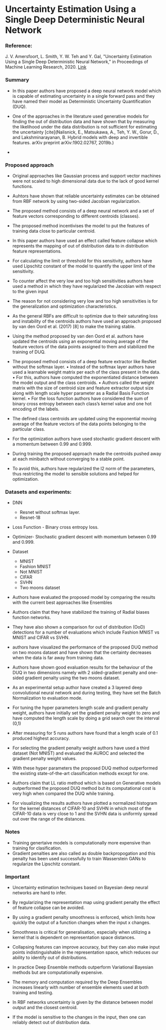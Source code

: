 # Uncertainty Estimation Using a Single Deep Deterministic Neural Network


### **Reference:**
J. V. Amersfoort, L. Smith, Y. W. Teh and Y. Gal, "Uncertainty Estimation Using
a Single Deep Deterministic Neural Network," in Proceedings of Machine Learning Research,
2020. [Link](https://proceedings.neurips.cc/paper/2018/hash/a981f2b708044d6fb4a71a1463242520-Abstract.html) 

### **Summary**

* In this paper authors have proposed a deep neural network model which is capable of estimating uncertainty in a single forward pass and they have named
their model as Deterministic Uncertainty Quantification (DUQ).

* One of the approaches in the literature used generative models for finding the out of
distribution data and have shown that by measuring the likelihood under the data
distribution is not sufficient for estimating the uncertainty [cite](Nalisnick, E., Matsukawa, A., Teh, Y. W., Gorur, D., and Lakshminarayanan, B.
Hybrid models with deep and invertible features. arXiv preprint arXiv:1902.02767,
2019b.)

* 
### **Proposed approach**
* Original approaches like Gaussian process and support vector machines were not scaled to high dimensional data due to the lack of good kernel functions.

* Auhtors have shown that reliable uncertainty estimates can be obtained from RBF network by using two-sided Jacobian regularization.

* The proposed method consists of a deep neural network and a set of feature vectors corresponding to different centroids (classes).

* The proposed method incentivises the model to put the features of training data close to particular centroid.

* In this paper authors have used an effect called feature collapse which represents the mapping of out of distribution data to in distribution feature representations.

* For calculating the limit or threshold for this sensitivity, authors have used Lipschitz constant of the model to quantify the upper limit of the sensitivity.

* To counter affect the very low and too high sensitivities authors have used a method in which they have regularized the Jacobian with respect to the given input

* The reason for not considering very low and too high sensitivities is for the
generalization and optimization characteristics.

* As the general RBFs are difficult to optimize due to their saturating loss and instability of the centroids authors have used an approach proposed by van den Oord et al. (2017)
[8] to make the training stable.

* Using the method proposed by van den Oord et al. authors have updated the centroids using an exponential moving average of the feature vectors of the data points assigned
to them and stabilized the training of DUQ.

* The proposed method consists of a deep feature extractor like ResNet without the softmax layer.
• Instead of the softmax layer authors have used a learnable weight matrix per each of
the class present in the data.
• For this, authors have computed the exponentiated distance between the model output
and the class centroids.
• Authors called the weight matrix with the size of centroid size and feature extractor
output size along with length scale hyper parameter as a Radial Basis Function kernel.
• For the loss function authors have considered the sum of binary cross entropy between
each class’s kernel value and one hot encoding of the labels.

* The defined class centroids are updated using the exponential moving average of the
feature vectors of the data points belonging to the particular class.

* For the optimization authors have used stochastic gradient descent with a momentum
between 0.99 and 0.999.

* During training the proposed approach made the centroids pushed away at each
minibatch without converging to a stable point.

* To avoid this, authors have regularized the l2 norm of the parameters, thus restricting
the model to sensible solutions and helped for optimization.


### **Datasets and experiments:**

* DNN
    * Resnet without softmax layer.
    * Resnet-18


* Loss Function - Binary cross entropy loss.

* Optimizer- Stochastic gradient descent with momentum between 0.99 and 0.999.

* Dataset
    * MNIST
    * Fashion MNIST
    * Not MNIST
    * CIFAR
    * SVHN
    * Two moons dataset

* Authors have evaluated the proposed model by comparing the results with the current
best approaches like Ensembles

* Authors claim that they have stabilized the training of Radial biases function networks.

* They have also shown a comparison for out of distribution (OoD) detections for a
number of evaluations which include Fashion MNIST vs MNIST and CIFAR vs
SVHN.

* authors have visualized the performance of the proposed DUQ method on two
moons dataset and have shown that the certainty decreases when the data is far away
from training data.

* Authors have shown good evaluation results for the behaviour of the DUQ in two
dimensions namely with 2 sided-gradient penalty and one-sided gradient penalty using the two moons dataset.

* As an experimental setup author have created a 3 layered deep convolutional neural network and during testing, they have set the Batch Normalization to evaluation mode.

* For tuning the hyper parameters length scale and gradient penalty weight, authors have initially set the gradient penalty weight to zero and have computed the length scale by doing a grid search over the interval (0,1)

* After measuring for 5 runs authors have found that a length scale of 0.1 produced
highest accuracy.

* For selecting the gradient penalty weight authors have used a third dataset (Not MNIST) and evaluated the AUROC and selected the gradient penalty weight values.

* With these hyper parameters the proposed DUQ method outperformed the existing state-of-the-art classification methods except for one.
* Authors claim that LL ratio method which is based on Generative models outperformed the proposed DUQ method but its computational cost is very high when compared the
DUQ while training.

* For visualizing the results authors have plotted a normalized histogram for the kernel distances of CIFAR-10 and SVHN in which most of the CIFAR-10 data is very close to 1 and the SVHN data is uniformly spread out over the range of the distances.


### **Notes**
* Training genertaive models is computationally more expensive than training for clasification.
* Gradient penalties are also called as double backpropogation and this penalty has been used successfully to train Wasserstein GANs to regularize the Lipschitz constant.
### **Important**
* Uncertainty estimation techniques based on Bayesian deep neural networks are hard to infer.

* By regularizing the representation map using gradient penalty the effect of feature collapse can be avoided.

* By using a gradient penalty smoothness is enforced, which limits how quickly the output of a function changes when the input x changes.

* Smoothness is critical for generalisation, especially when utilizing a kernel that is dependent on representation space distances.

* Collapsing features can improve accuracy, but they can also make input points
indistinguishable in the representation space, which reduces our ability to identify out of distributions.

* In practice Deep Ensemble methods outperform Variational Bayesian methods but are
computationally expensive.

* The memory and computation required by the Deep Ensembles increases linearly with number of ensemble elements used at both training and testing.

* In RBF networks uncertainty is given by the distance between model output and the
closest centroid.

* If the model is sensitive to the changes in the input, then one can reliably detect out of distribution data.